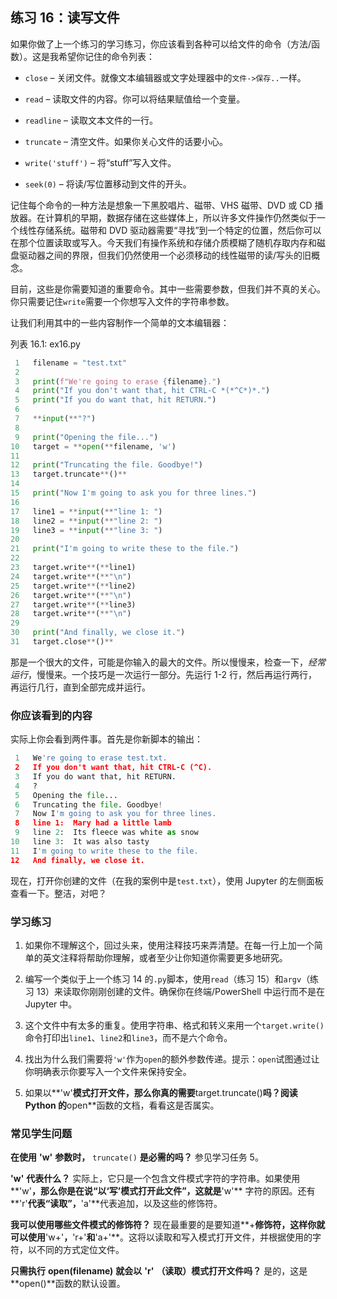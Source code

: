 ## 练习 16：读写文件

如果你做了上一个练习的学习练习，你应该看到各种可以给文件的命令（方法/函数）。这是我希望你记住的命令列表：

+   `close` – 关闭文件。就像文本编辑器或文字处理器中的`文件->保存..`一样。

+   `read` – 读取文件的内容。你可以将结果赋值给一个变量。

+   `readline` – 读取文本文件的一行。

+   `truncate` – 清空文件。如果你关心文件的话要小心。

+   `write('stuff')` – 将“stuff”写入文件。

+   `seek(0)` – 将读/写位置移动到文件的开头。

记住每个命令的一种方法是想象一下黑胶唱片、磁带、VHS 磁带、DVD 或 CD 播放器。在计算机的早期，数据存储在这些媒体上，所以许多文件操作仍然类似于一个线性存储系统。磁带和 DVD 驱动器需要“寻找”到一个特定的位置，然后你可以在那个位置读取或写入。今天我们有操作系统和存储介质模糊了随机存取内存和磁盘驱动器之间的界限，但我们仍然使用一个必须移动的线性磁带的读/写头的旧概念。

目前，这些是你需要知道的重要命令。其中一些需要参数，但我们并不真的关心。你只需要记住`write`需要一个你想写入文件的字符串参数。

让我们利用其中的一些内容制作一个简单的文本编辑器：

列表 16.1: ex16.py

```py
 1   filename = "test.txt"
 2
 3   print(f"We're going to erase {filename}.")
 4   print("If you don't want that, hit CTRL-C *(*^C*)*.")
 5   print("If you do want that, hit RETURN.")
 6
 7   **input(**"?")
 8
 9   print("Opening the file...")
10   target = **open(**filename, 'w')
11
12   print("Truncating the file. Goodbye!")
13   target.truncate**()**
14
15   print("Now I'm going to ask you for three lines.")
16
17   line1 = **input(**"line 1: ")
18   line2 = **input(**"line 2: ")
19   line3 = **input(**"line 3: ")
20
21   print("I'm going to write these to the file.")
22
23   target.write**(**line1)
24   target.write**(**"\n")
25   target.write**(**line2)
26   target.write**(**"\n")
27   target.write**(**line3)
28   target.write**(**"\n")
29
30   print("And finally, we close it.")
31   target.close**()**
```

那是一个很大的文件，可能是你输入的最大的文件。所以慢慢来，检查一下，*经常运行*，慢慢来。一个技巧是一次运行一部分。先运行 1-2 行，然后再运行两行，再运行几行，直到全部完成并运行。

### 你应该看到的内容

实际上你会看到两件事。首先是你新脚本的输出：

```py
 1   We're going to erase test.txt.
 2   If you don't want that, hit CTRL-C (^C).
 3   If you do want that, hit RETURN.
 4   ?
 5   Opening the file...
 6   Truncating the file. Goodbye!
 7   Now I'm going to ask you for three lines.
 8   line 1:  Mary had a little lamb
 9   line 2:  Its fleece was white as snow
10   line 3:  It was also tasty
11   I'm going to write these to the file.
12   And finally, we close it.
```

现在，打开你创建的文件（在我的案例中是`test.txt`），使用 Jupyter 的左侧面板查看一下。整洁，对吧？

### 学习练习

1.  如果你不理解这个，回过头来，使用注释技巧来弄清楚。在每一行上加一个简单的英文注释将帮助你理解，或者至少让你知道你需要更多地研究。

2.  编写一个类似于上一个练习 14 的`.py`脚本，使用`read`（练习 15）和`argv`（练习 13）来读取你刚刚创建的文件。确保你在终端/PowerShell 中运行而不是在 Jupyter 中。

3.  这个文件中有太多的重复。使用字符串、格式和转义来用一个`target.write()`命令打印出`line1`、`line2`和`line3`，而不是六个命令。

4.  找出为什么我们需要将`'w'`作为`open`的额外参数传递。提示：`open`试图通过让你明确表示你要写入一个文件来保持安全。

5.  如果以**'w'**模式打开文件，那么你真的需要**target.truncate()**吗？阅读 Python 的**open**函数的文档，看看这是否属实。

### 常见学生问题

**在使用** **'w'** **参数时，** `truncate()` **是必需的吗？** 参见学习任务 5。

**'w'** **代表什么？** 实际上，它只是一个包含文件模式字符的字符串。如果使用**'w'**，那么你是在说“以‘写’模式打开此文件”，这就是**'w'** 字符的原因。还有**'r'**代表“读取”，**'a'**代表追加，以及这些的修饰符。

**我可以使用哪些文件模式的修饰符？** 现在最重要的是要知道**+**修饰符，这样你就可以使用**'w+'**，**'r+'**和**'a+'**。这将以读取和写入模式打开文件，并根据使用的字符，以不同的方式定位文件。

**只需执行** **open(filename)** **就会以** **'r'** **（读取）模式打开文件吗？** 是的，这是**open()**函数的默认设置。
